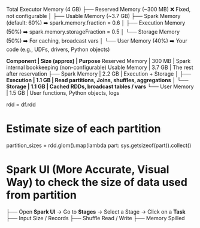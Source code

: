 Total Executor Memory (4 GB)
├── Reserved Memory (~300 MB)         ❌ Fixed, not configurable
│
├── Usable Memory (~3.7 GB)
    ├── Spark Memory (default: 60%)   ➡️ spark.memory.fraction = 0.6
    │   ├── Execution Memory (50%)    ➡️ spark.memory.storageFraction = 0.5
    │   └── Storage Memory (50%)      ➡️ For caching, broadcast vars
    │
    └── User Memory (40%)             ➡️ Your code (e.g., UDFs, drivers, Python objects)



**Component         | Size (approx)     | Purpose**
Reserved Memory     | 300 MB            | Spark internal bookkeeping (non-configurable)
Usable Memory       | 3.7 GB            | The rest after reservation
├── Spark Memory    | 2.2 GB            | Execution + Storage
│   **├── Execution | 1.1 GB            | Read partitions, Joins, shuffles, aggregations**
│   **└── Storage   | 1.1 GB            | Cached RDDs, broadcast tables / vars**
└── User Memory     | 1.5 GB            | User functions, Python objects, logs


rdd = df.rdd
# Estimate size of each partition
partition_sizes = rdd.glom().map(lambda part: sys.getsizeof(part)).collect()


# Spark UI (More Accurate, Visual Way) to check the size of data used from partition
├── Open **Spark UI** → Go to **Stages** → Select a Stage → Click on a **Task**
    ├── Input Size / Records
    ├── Shuffle Read / Write
    ├── Memory Spilled


